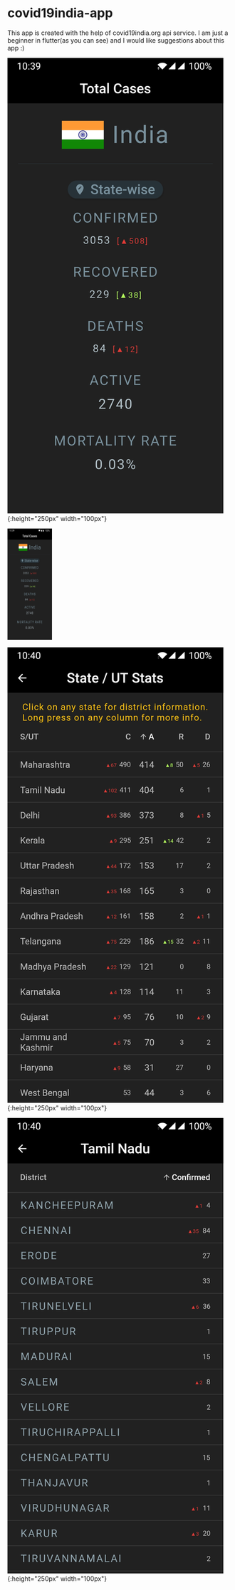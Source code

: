 # covid19india-app
This app is created with the help of covid19india.org api service.
I am just a beginner in flutter(as you can see) and I would like suggestions about this app :)

![Home image](https://github.com/dhruvrathod2000/covid19india-app/blob/master/Screenshot_20200403-223947.jpg){:height="250px" width="100px"}

<img src="https://github.com/dhruvrathod2000/covid19india-app/blob/master/Screenshot_20200403-223947.jpg" width="100" height="250">

![State_Image](https://github.com/dhruvrathod2000/covid19india-app/blob/master/Screenshot_20200403-224002.jpg){:height="250px" width="100px"}

![District_image](https://github.com/dhruvrathod2000/covid19india-app/blob/master/Screenshot_20200403-224015.jpg){:height="250px" width="100px"}
